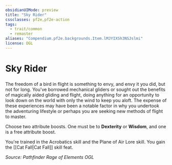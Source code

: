 ```yaml
---
obsidianUIMode: preview
title: "Sky Rider"
cssclasses: pf2e,pf2e-action
tags:
  - trait/common
  - remaster
aliases: "Compendium.pf2e.backgrounds.Item.lMJYIXSh3NSJslmi"
license: OGL
---
```

# Sky Rider

### 






The freedom of a bird in flight is something to envy, and envy it you did, but not for long. You've borrowed mechanical gliders or sought out the benefits of magically aided gliding and flight, doing anything for an opportunity to look down on the world with only the wind to keep you aloft. The expense of these experiences may have been a notable factor in why you undertook the adventuring lifestyle or perhaps you are seeking new methods of flight to master.

Choose two attribute boosts. One must be to **Dexterity** or **Wisdom**, and one is a free attribute boost.

You're trained in the Acrobatics skill and the Plane of Air Lore skill. You gain the [[Cat Fall|Cat Fall]] skill feat.

*Source: Pathfinder Rage of Elements*
*OGL*